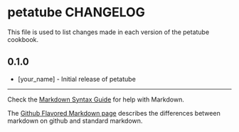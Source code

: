 petatube CHANGELOG
==================

This file is used to list changes made in each version of the petatube cookbook.

0.1.0
-----
- [your_name] - Initial release of petatube

- - -
Check the [Markdown Syntax Guide](http://daringfireball.net/projects/markdown/syntax) for help with Markdown.

The [Github Flavored Markdown page](http://github.github.com/github-flavored-markdown/) describes the differences between markdown on github and standard markdown.

